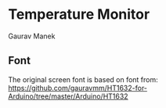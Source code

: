 # Temperature Monitor
Gaurav Manek

## Font

The original screen font is based on font from:
https://github.com/gauravmm/HT1632-for-Arduino/tree/master/Arduino/HT1632
